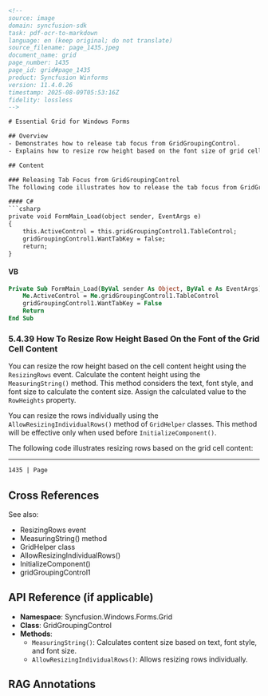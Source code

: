 ```html
<!--
source: image
domain: syncfusion-sdk
task: pdf-ocr-to-markdown
language: en (keep original; do not translate)
source_filename: page_1435.jpeg
document_name: grid
page_number: 1435
page_id: grid#page_1435
product: Syncfusion Winforms
version: 11.4.0.26
timestamp: 2025-08-09T05:53:16Z
fidelity: lossless
-->

# Essential Grid for Windows Forms

## Overview
- Demonstrates how to release tab focus from GridGroupingControl.
- Explains how to resize row height based on the font size of grid cell content.

## Content

### Releasing Tab Focus from GridGroupingControl
The following code illustrates how to release the tab focus from GridGroupingControl:

#### C#
```csharp
private void FormMain_Load(object sender, EventArgs e)
{
    this.ActiveControl = this.gridGroupingControl1.TableControl;
    gridGroupingControl1.WantTabKey = false;
    return;
}
```

#### VB
```vb
Private Sub FormMain_Load(ByVal sender As Object, ByVal e As EventArgs)
    Me.ActiveControl = Me.gridGroupingControl1.TableControl
    gridGroupingControl1.WantTabKey = False
    Return
End Sub
```

### 5.4.39 How To Resize Row Height Based On the Font of the Grid Cell Content
You can resize the row height based on the cell content height using the `ResizingRows` event. Calculate the content height using the `MeasuringString()` method. This method considers the text, font style, and font size to calculate the content size. Assign the calculated value to the `RowHeights` property.

You can resize the rows individually using the `AllowResizingIndividualRows()` method of `GridHelper` classes. This method will be effective only when used before `InitializeComponent()`.

The following code illustrates resizing rows based on the grid cell content:

---
```xml
1435 | Page
```

## Cross References
See also:
- ResizingRows event
- MeasuringString() method
- GridHelper class
- AllowResizingIndividualRows()
- InitializeComponent()
- gridGroupingControl1

## API Reference (if applicable)
- **Namespace**: Syncfusion.Windows.Forms.Grid
- **Class**: GridGroupingControl
- **Methods**:
  - `MeasuringString()`: Calculates content size based on text, font style, and font size.
  - `AllowResizingIndividualRows()`: Allows resizing rows individually.

## RAG Annotations
<!-- tags: grid, row height, tab controls, font size, Windows Forms keywords: row resizing, tab focus, grid grouping, syncfusion, developer guide -->
```
